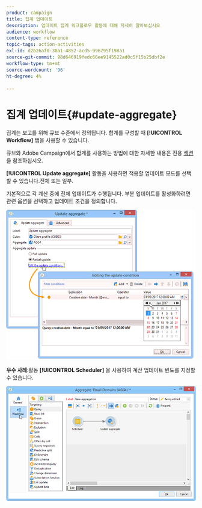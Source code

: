 ```yaml
---
product: campaign
title: 집계 업데이트
description: 업데이트 집계 워크플로우 활동에 대해 자세히 알아보십시오
audience: workflow
content-type: reference
topic-tags: action-activities
exl-id: d2b26af0-30a1-4852-acd5-996795f198a1
source-git-commit: 98d646919fedc66ee9145522ad0c5f15b25dbf2e
workflow-type: tm+mt
source-wordcount: '96'
ht-degree: 4%

---
```


# 집계 업데이트{#update-aggregate}

집계는 보고를 위해 큐브 수준에서 정의됩니다. 합계를 구성할 때 **[!UICONTROL Workflow]** 탭을 사용할 수 있습니다.

큐브와 Adobe Campaign에서 합계를 사용하는 방법에 대한 자세한 내용은 전용 [섹션](../../reporting/using/concepts-and-methodology.md#calculating-and-using-aggregates)을 참조하십시오.

**[!UICONTROL Update aggregate]** 활동을 사용하면 적용할 업데이트 모드를 선택할 수 있습니다.전체 또는 일부.

기본적으로 각 계산 중에 전체 업데이트가 수행됩니다. 부분 업데이트를 활성화하려면 관련 옵션을 선택하고 업데이트 조건을 정의합니다.

![](assets/s_advuser_cube_agregate_05.png)

**우수 사례**:활동 **[!UICONTROL Scheduler]** 을 사용하여 계산 업데이트 빈도를 지정할 수 있습니다.

![](assets/s_advuser_cube_agregate_04.png)
